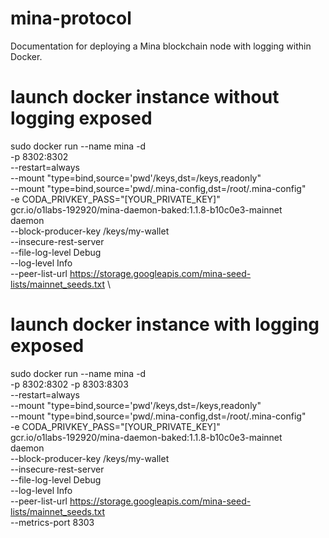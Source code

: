 # mina-protocol
Documentation for deploying a Mina blockchain node with logging within Docker.


# launch docker instance without logging exposed
sudo docker run --name mina -d \
-p 8302:8302 \
--restart=always \
--mount "type=bind,source='pwd'/keys,dst=/keys,readonly" \
--mount "type=bind,source='pwd/.mina-config,dst=/root/.mina-config" \
-e CODA_PRIVKEY_PASS="[YOUR_PRIVATE_KEY]" \
gcr.io/o1labs-192920/mina-daemon-baked:1.1.8-b10c0e3-mainnet \
daemon \
--block-producer-key /keys/my-wallet \
--insecure-rest-server \
--file-log-level Debug \
--log-level Info \
--peer-list-url https://storage.googleapis.com/mina-seed-lists/mainnet_seeds.txt \

# launch docker instance with logging exposed
sudo docker run --name mina -d \
-p 8302:8302 -p 8303:8303 \
--restart=always \
--mount "type=bind,source='pwd'/keys,dst=/keys,readonly" \
--mount "type=bind,source='pwd/.mina-config,dst=/root/.mina-config" \
-e CODA_PRIVKEY_PASS="[YOUR_PRIVATE_KEY]" \
gcr.io/o1labs-192920/mina-daemon-baked:1.1.8-b10c0e3-mainnet \
daemon \
--block-producer-key /keys/my-wallet \
--insecure-rest-server \
--file-log-level Debug \
--log-level Info \
--peer-list-url https://storage.googleapis.com/mina-seed-lists/mainnet_seeds.txt \
--metrics-port 8303